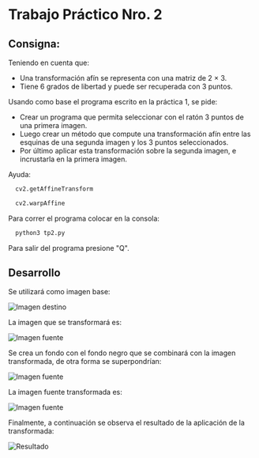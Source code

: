 # Trabajo Práctico Nro. 2

## Consigna: 
Teniendo en cuenta que:
- Una transformación afín se representa con una matriz de 2 × 3.
- Tiene 6 grados de libertad y puede ser recuperada con 3 puntos.

Usando como base el programa escrito en la práctica 1, se pide: 

- Crear un programa que permita seleccionar con el ratón 3 puntos de una primera imagen.
- Luego crear un método que compute una transformación afín entre las esquinas de
una segunda imagen y los 3 puntos seleccionados.
- Por último aplicar esta transformación sobre la segunda imagen, e incrustarla en la
primera imagen.

Ayuda: 

```sh
  cv2.getAffineTransform
  ```
```sh
  cv2.warpAffine
  ```

Para correr el programa colocar en la consola:
```sh
  python3 tp2.py
  ```

Para salir del programa presione "Q".

## Desarrollo

Se utilizará como imagen base:

![Imagen destino](\tp2\images\DestinoDST.jpg)

La imagen que se transformará es: 

![Imagen fuente](\tp2\images\FuenteSRC.png)

Se crea un fondo con el fondo negro que se combinará con la imagen transformada, de otra forma se superpondrían: 

![Imagen fuente](\tp2\images\back.jpg)

La imagen fuente transformada es: 

![Imagen fuente](\tp2\images\front.jpg)

Finalmente, a continuación se observa el resultado de la aplicación de la transformada: 

![Resultado](\tp2\images\resultado_tp2.jpg)

